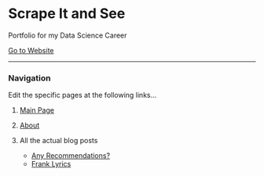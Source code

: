 # Scrape It and See

Portfolio for my Data Science Career

[Go to Website](https://scrapeitandsee.github.io)

-----

### Navigation

Edit the specific pages at the following links...

1. [Main Page](https://github.com/ScrapeItAndSee/ScrapeItAndSee.github.io/blob/main/index.html)

2. [About](https://github.com/ScrapeItAndSee/ScrapeItAndSee.github.io/blob/main/about.html)

3. All the actual blog posts
    - [Any Recommendations?](https://github.com/ScrapeItAndSee/ScrapeItAndSee.github.io/blob/main/anyrec.html)
    - [Frank Lyrics]()
